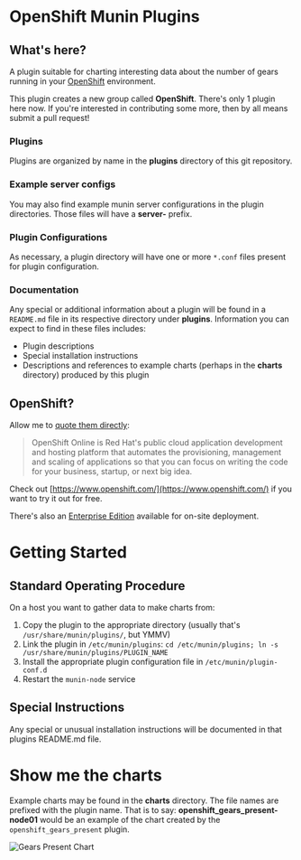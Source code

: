 # OpenShift Munin Plugins

## What's here?

A plugin suitable for charting interesting data about the number of
gears running in your
[OpenShift](https://github.com/openshift/origin-server)
environment.

This plugin creates a new group called **OpenShift**. There's only 1
plugin here now. If you're interested in contributing some more, then
by all means submit a pull request!


### Plugins

Plugins are organized by name in the **plugins** directory of this git
repository.

### Example server configs

You may also find example munin server configurations in the plugin
directories. Those files will have a **server-** prefix.

### Plugin Configurations

As necessary, a plugin directory will have one or more `*.conf` files
present for plugin configuration.

### Documentation

Any special or additional information about a plugin will be found in
a `README.md` file in its respective directory under
**plugins**. Information you can expect to find in these files
includes:

* Plugin descriptions
* Special installation instructions
* Descriptions and references to example charts (perhaps in the
  **charts** directory) produced by this plugin


## OpenShift?

Allow me to [quote them directly](https://www.openshift.com/products/online):

> OpenShift Online is Red Hat's public cloud application development
> and hosting platform that automates the provisioning, management and
> scaling of applications so that you can focus on writing the code
> for your business, startup, or next big idea.

Check out [https://www.openshift.com/](https://www.openshift.com/) if
you want to try it out for free.

There's also an
[Enterprise Edition](https://www.openshift.com/products/enterprise)
available for on-site deployment.


# Getting Started

## Standard Operating Procedure

On a host you want to gather data to make charts from:

1. Copy the plugin to the appropriate directory (usually that's `/usr/share/munin/plugins/`, but YMMV)
2. Link the plugin in `/etc/munin/plugins`: `cd /etc/munin/plugins; ln -s /usr/share/munin/plugins/PLUGIN_NAME`
3. Install the appropriate plugin configuration file in `/etc/munin/plugin-conf.d`
4. Restart the `munin-node` service

## Special Instructions

Any special or unusual installation instructions will be documented in
that plugins README.md file.

# Show me the charts

Example charts may be found in the **charts** directory. The file
names are prefixed with the plugin name. That is to say:
**openshift_gears_present-node01** would be an example of the chart
created by the `openshift_gears_present` plugin.


![Gears Present Chart](https://raw.github.com/tbielawa/openshift-munin-plugins/master/gears_present.png)
